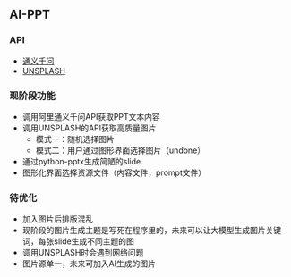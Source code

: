 ## AI-PPT

### API
- [通义千问](https://www.aliyun.com/product/bailian)
- [UNSPLASH](https://unsplash.com/developers)

### 现阶段功能

- 调用阿里通义千问API获取PPT文本内容
- 调用UNSPLASH的API获取高质量图片
  - 模式一：随机选择图片
  - 模式二：用户通过图形界面选择图片（undone）
- 通过python-pptx生成简陋的slide
- 图形化界面选择资源文件（内容文件，prompt文件）

### 待优化

- 加入图片后排版混乱
- 现阶段的图片生成主题是写死在程序里的，未来可以让大模型生成图片关键词，每张slide生成不同主题的图
- 调用UNSPLASH时会遇到网络问题
- 图片源单一，未来可加入AI生成的图片
